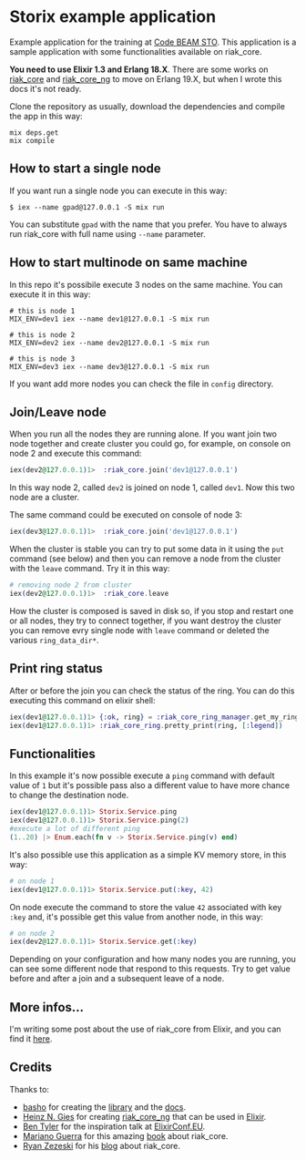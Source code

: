 # Storix example application

Example application for the training at [Code BEAM STO][0]. This application is a sample application with some functionalities available on riak_core.

**You need to use Elixir 1.3 and Erlang 18.X**. There are some works on [riak_core][1] and [riak_core_ng][2] to move on Erlang 19.X, but when I wrote this docs it's not ready.

Clone the repository as usually, download the dependencies and compile the app in this way:

```shell
mix deps.get
mix compile
```

## How to start a single node
If you want run a single node you can execute in this way:

```shell
$ iex --name gpad@127.0.0.1 -S mix run
```
You can substitute `gpad` with the name that you prefer. You have to always run riak_core with full name using `--name` parameter.

## How to start multinode on same machine
In this repo it's possibile execute 3 nodes on the same machine. You can execute it in this way:

```shell
# this is node 1
MIX_ENV=dev1 iex --name dev1@127.0.0.1 -S mix run

# this is node 2
MIX_ENV=dev2 iex --name dev2@127.0.0.1 -S mix run

# this is node 3
MIX_ENV=dev3 iex --name dev3@127.0.0.1 -S mix run
```

If you want add more nodes you can check the file in `config` directory.

## Join/Leave node
When you run all the nodes they are running alone. If you want join two node together and create cluster you could go, for example, on console on node 2 and execute this command:

```elixir
iex(dev2@127.0.0.1)1>  :riak_core.join('dev1@127.0.0.1')
```
In this way node 2, called `dev2` is joined on node 1, called `dev1`. Now this two node are a cluster.

The same command could be executed on console of node 3:

```elixir
iex(dev3@127.0.0.1)1>  :riak_core.join('dev1@127.0.0.1')
```

When the cluster is stable you can try to put some data in it using the `put` command (see below) and then you can remove a node from the cluster with the `leave` command. Try it in this way:

```elixir
# removing node 2 from cluster
iex(dev2@127.0.0.1)1>  :riak_core.leave
```
How the cluster is composed is saved in disk so, if you stop and restart one or all nodes, they try to connect together, if you want destroy the cluster you can remove evry single node with `leave` command or deleted the various `ring_data_dir*`.


## Print ring status
After or before the join you can check the status of the ring. You can do this executing this command on elixir shell:

```elixir
iex(dev1@127.0.0.1)1> {:ok, ring} = :riak_core_ring_manager.get_my_ring
iex(dev1@127.0.0.1)1> :riak_core_ring.pretty_print(ring, [:legend])
```

## Functionalities
In this example it's now possible execute a `ping` command with default value of `1` but it's possible pass also a different value to have more chance to change the destination node.

```elixir
iex(dev1@127.0.0.1)1> Storix.Service.ping
iex(dev1@127.0.0.1)1> Storix.Service.ping(2)
#execute a lot of different ping
(1..20) |> Enum.each(fn v -> Storix.Service.ping(v) end)
```

It's also possible use this application as a simple KV memory store, in this way:

```elixir
# on node 1
iex(dev1@127.0.0.1)1> Storix.Service.put(:key, 42)
```
On node execute the command to store the value `42` associated with key `:key` and, it's possible get this value from another node, in this way:

```elixir
# on node 2
iex(dev2@127.0.0.1)1> Storix.Service.get(:key)
```

Depending on your configuration and how many nodes you are running, you can see some different node that respond to this requests. Try to get value before and after a join and a subsequent leave of a node.

## More infos...
I'm writing some post about the use of riak_core from Elixir, and you can find it [here][99].

## Credits
Thanks to:
- [basho](http://basho.com/) for creating the [library][1] and the [docs](http://basho.com/search/?q=riak_core).
- [Heinz N. Gies](https://twitter.com/heinz_gies) for creating [riak_core_ng][2] that can be used in [Elixir][3].
- [Ben Tyler](https://github.com/kanatohodets) for the inspiration talk at [ElixirConf.EU](http://www.elixirconf.eu/elixirconf2016/ben-tyler).
- [Mariano Guerra](https://twitter.com/warianoguerra) for this amazing [book](https://marianoguerra.github.io/little-riak-core-book/) about riak_core.
- [Ryan Zezeski](https://twitter.com/rzezeski) for his [blog](https://github.com/rzezeski/try-try-try) about riak_core.

[0]: http://www.noslidesconf.net/#schedule
[1]: https://github.com/basho/riak_core/
[2]: https://github.com/project-fifo/riak_core
[3]: https://hex.pm/packages/riak_core_ng
[99]: https://medium.com/@gpad/
